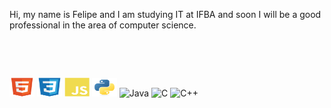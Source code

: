 <p align="">Hi, my name is Felipe and I am studying IT at IFBA and soon I will be a good professional in the area of ​​computer science.</p>&nbsp;
 
 &nbsp;
 &nbsp;

<div>
  <img align="" alt="HTML" height="30" width="40" src="https://raw.githubusercontent.com/devicons/devicon/master/icons/html5/html5-original.svg">
  
  <img align="" alt="CSS" height="30" width="40" src="https://raw.githubusercontent.com/devicons/devicon/master/icons/css3/css3-original.svg">
  
  <img align="" alt="Javascript" height="30" width="40" src="https://raw.githubusercontent.com/devicons/devicon/master/icons/javascript/javascript-plain.svg">

  <img align="" alt="Python" height="30" width="40" src="https://raw.githubusercontent.com/devicons/devicon/master/icons/python/python-original.svg" />

  <img align="" alt="Java" height="30" width="40" src="https://cdn.jsdelivr.net/gh/devicons/devicon/icons/java/java-original.svg" />
  
  <img align="" alt="C" height="30" width="40" src="https://cdn.jsdelivr.net/gh/devicons/devicon/icons/c/c-original.svg" />

  <img align="" alt="C++" height="30" width="40" src="https://github.com/isocpp/logos/blob/master/cpp_logo.svg">
  </div>
